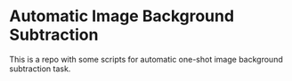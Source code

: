 # Automatic Image Background Subtraction
This is a repo with some scripts for automatic one-shot image background subtraction task.
